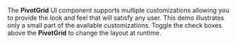 The **PivotGrid** UI component supports multiple customizations allowing you to&nbsp;provide the look and feel that will satisfy any user. This demo illustrates only a&nbsp;small part of&nbsp;the available customizations. Toggle the check boxes above the **PivotGrid** to&nbsp;change the layout at&nbsp;runtime.